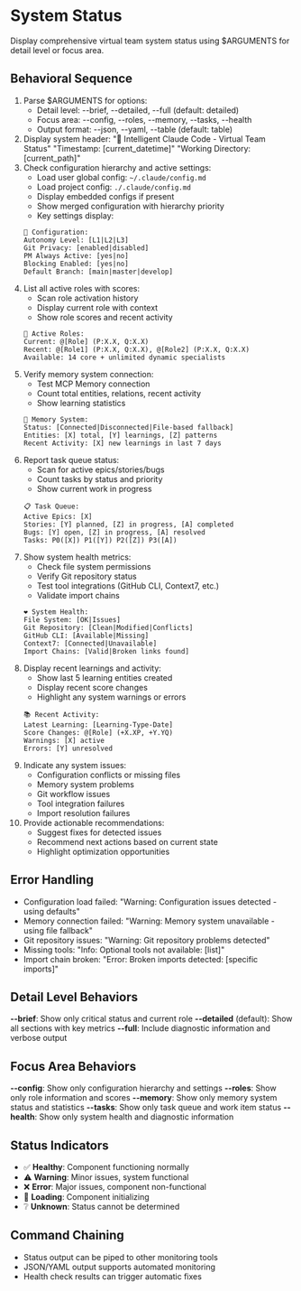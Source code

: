 # System Status

Display comprehensive virtual team system status using $ARGUMENTS for detail level or focus area.

## Behavioral Sequence
1. Parse $ARGUMENTS for options:
   - Detail level: --brief, --detailed, --full (default: detailed)
   - Focus area: --config, --roles, --memory, --tasks, --health
   - Output format: --json, --yaml, --table (default: table)
2. Display system header:
   "🚀 Intelligent Claude Code - Virtual Team Status"
   "Timestamp: [current_datetime]"
   "Working Directory: [current_path]"
3. Check configuration hierarchy and active settings:
   - Load user global config: `~/.claude/config.md`
   - Load project config: `./.claude/config.md` 
   - Display embedded configs if present
   - Show merged configuration with hierarchy priority
   - Key settings display:
   ```
   🔧 Configuration:
   Autonomy Level: [L1|L2|L3]
   Git Privacy: [enabled|disabled]
   PM Always Active: [yes|no]
   Blocking Enabled: [yes|no]
   Default Branch: [main|master|develop]
   ```
4. List all active roles with scores:
   - Scan role activation history
   - Display current role with context
   - Show role scores and recent activity
   ```
   👥 Active Roles:
   Current: @[Role] (P:X.X, Q:X.X)
   Recent: @[Role1] (P:X.X, Q:X.X), @[Role2] (P:X.X, Q:X.X)
   Available: 14 core + unlimited dynamic specialists
   ```
5. Verify memory system connection:
   - Test MCP Memory connection
   - Count total entities, relations, recent activity
   - Show learning statistics
   ```
   🧠 Memory System:
   Status: [Connected|Disconnected|File-based fallback]
   Entities: [X] total, [Y] learnings, [Z] patterns
   Recent Activity: [X] new learnings in last 7 days
   ```
6. Report task queue status:
   - Scan for active epics/stories/bugs
   - Count tasks by status and priority
   - Show current work in progress
   ```
   📋 Task Queue:
   Active Epics: [X]
   Stories: [Y] planned, [Z] in progress, [A] completed
   Bugs: [Y] open, [Z] in progress, [A] resolved
   Tasks: P0([X]) P1([Y]) P2([Z]) P3([A])
   ```
7. Show system health metrics:
   - Check file system permissions
   - Verify Git repository status
   - Test tool integrations (GitHub CLI, Context7, etc.)
   - Validate import chains
   ```
   ❤️ System Health:
   File System: [OK|Issues]
   Git Repository: [Clean|Modified|Conflicts]
   GitHub CLI: [Available|Missing]
   Context7: [Connected|Unavailable]
   Import Chains: [Valid|Broken links found]
   ```
8. Display recent learnings and activity:
   - Show last 5 learning entities created
   - Display recent score changes
   - Highlight any system warnings or errors
   ```
   📚 Recent Activity:
   Latest Learning: [Learning-Type-Date]
   Score Changes: @[Role] (+X.XP, +Y.YQ)
   Warnings: [X] active
   Errors: [Y] unresolved
   ```
9. Indicate any system issues:
   - Configuration conflicts or missing files
   - Memory system problems
   - Git workflow issues
   - Tool integration failures
   - Import resolution failures
10. Provide actionable recommendations:
    - Suggest fixes for detected issues
    - Recommend next actions based on current state
    - Highlight optimization opportunities

## Error Handling
- Configuration load failed: "Warning: Configuration issues detected - using defaults"
- Memory connection failed: "Warning: Memory system unavailable - using file fallback"
- Git repository issues: "Warning: Git repository problems detected"
- Missing tools: "Info: Optional tools not available: [list]"
- Import chain broken: "Error: Broken imports detected: [specific imports]"

## Detail Level Behaviors
**--brief**: Show only critical status and current role
**--detailed** (default): Show all sections with key metrics
**--full**: Include diagnostic information and verbose output

## Focus Area Behaviors
**--config**: Show only configuration hierarchy and settings
**--roles**: Show only role information and scores
**--memory**: Show only memory system status and statistics
**--tasks**: Show only task queue and work item status
**--health**: Show only system health and diagnostic information

## Status Indicators
- ✅ **Healthy**: Component functioning normally
- ⚠️ **Warning**: Minor issues, system functional
- ❌ **Error**: Major issues, component non-functional
- 🔄 **Loading**: Component initializing
- ❔ **Unknown**: Status cannot be determined

## Command Chaining
- Status output can be piped to other monitoring tools
- JSON/YAML output supports automated monitoring
- Health check results can trigger automatic fixes
